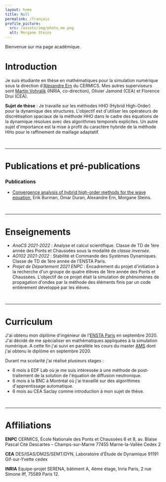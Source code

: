 ```yaml
---
layout: home
title: Null
permalink: /français
profile_picture:
  src: /assets/img/photo_me.png
  alt: Morgane Steins
---
```


Bienvenue sur ma page académique.

# Introduction
Je suis étudiante en thèse en mathématiques pour la simulation numérique sous la direction d'[Alexandre Ern](http://cermics.enpc.fr/~ern/) du CERMICS. Mes autres superviseurs sont [Martin Vohralik](https://who.rocq.inria.fr/Martin.Vohralik/) (INRIA, co-direction), Olivier Jamond (CEA) et Florence Drui (CEA).

**Sujet de thèse** : 
Je travaille sur les méthodes HHO (Hybrid High-Order) pour la dynamique des structures. L'objectif est d'utiliser les opérateurs de discrétisation spaciaux de la méthode HHO dans le cadre des équations de la dynamique résolues avec des algorithmes temporels explicites.
Un autre sujet d'importance est la mise à profit du caractère hybride de la méthode HHo pour le raffinement de maillage adaptatif.


&nbsp;

***
# Publications et pré-publications
### Publications
- [Convergence analysis of hybrid high-order methods for the wave equation](https://hal.archives-ouvertes.fr/hal-02922720), Erik Burman, Omar Duran, Alexandre Ern, Morgane Steins.


&nbsp;

***
# Enseignements 
- *AnaCS 2021-2022* : Analyse et calcul scientifique. Classe de TD de 1ère année des Ponts et Chaussées sous la modalité de *classe inversée*.
- *AO102 2021-2022* : Stabilité et Commande des Systèmes Dynamiques. Classe de TD de 1ère année de l'ENSTA Paris. 
- *Projet de Département 2021 ENPC* : Encadrement du projet d'initiation à la recherche d'un groupe de quatre élèves de 1ère année des Ponts et Chaussées. L'objectif de ce projet était la simulation de phénomènes de propagation d'ondes par la méthode des éléments finis par un code entièrement développé par les élèves.


&nbsp;

***
# Curriculum
J'ai obtenu mon diplôme d'ingénieur de l'[ENSTA Paris](https://www.ensta-paristech.fr/) en septembre 2020. J'ai décidé de me spécialiser en mathématiques appliquées à la simulation numérique. A cette fin j'ai suivi en parallèle les cours du master [AMS](https://www.universite-paris-saclay.fr/en/education/master/mathematics-and-applications/m2-analyse-modelisation-simulation) dont j'ai obtenu le diplôme en septembre 2020.

Durant ma scolarité j'ai réalisé plusieurs stages :
- 6 mois à EDF Lab où je me suis intéressée à une méthode de post-traitement de la solution de l'équation de diffusion neutronique.
- 6 mois à la BNC à Montréal où j'ai travaillé sur des algorithmes d'apprentissage automatique.
- 6 mois au CEA Saclay comme introduction à mon sujet de thèse.


&nbsp;

***
# Affiliations
**ENPC**
CERMICS, École Nationale des Ponts et Chaussées
6 et 8, av. Blaise Pascal
Cité Descartes – Champs-sur-Marne
77455 Marne-la-Vallée Cedex 2


**CEA**
DES/ISAS/DM2S/SEMT/DYN, Laboratoire d'Étude de Dynamique
91191 Gif-sur-Yvette cedex




**INRIA**
Equipe-projet SERENA, bâtiment A, 4ème étage, Inria Paris, 2 rue Simone Iff, 75589 Paris 12.